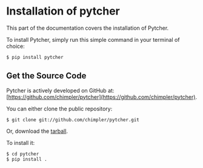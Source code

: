 # Installation of pytcher

This part of the documentation covers the installation of Pytcher.

To install Pytcher, simply run this simple command in your terminal of choice:

    $ pip install pytcher

## Get the Source Code

Pytcher is actively developed on GitHub at: [https://github.com/chimpler/pytcher](https://github.com/chimpler/pytcher).

You can either clone the public repository:

    $ git clone git://github.com/chimpler/pytcher.git
    
Or, download the [tarball](https://github.com/chimpler/pytcher/tarball/master).
 
To install it:

    $ cd pytcher
    $ pip install .

